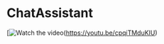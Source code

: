 # ChatAssistant
[![Watch the video]([https://img.youtube.com/vi/cpqiTMduKIU/1.jpg])(https://youtu.be/cpqiTMduKIU)
